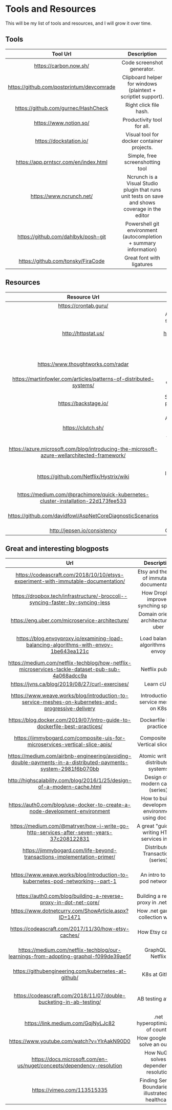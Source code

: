 # Tools and Resources
This will be my list of tools and resources, and I will grow it over time.

## Tools
| Tool Url | Description |
| :------: | :----------: |
| https://carbon.now.sh/ | Code screenshot generator.   |
| https://github.com/postprintum/devcomrade   | Clipboard helper for windows (plaintext + scriptlet support). |
| https://github.com/gurnec/HashCheck | Right click file hash.|
| https://www.notion.so/ | Productivity tool for all. |
| https://dockstation.io/ | Visual tool for docker container projects. |
| https://app.prntscr.com/en/index.html | Simple, free screenshotting tool |
|https://www.ncrunch.net/ |Ncrunch is a Visual Studio plugin that runs unit tests on save and shows coverage in the editor|
|https://github.com/dahlbyk/posh-git| Powershell git environment (autocompletion + summary information)|
|https://github.com/tonsky/FiraCode| Great font with ligatures|

## Resources
| Resource Url | Description |
| :----------: | :---------: |
| https://crontab.guru/ | Crontab helper.|
| http://httpstat.us/ | Awesome api to test statuscode handling – just request http://httpstat.us/418 or any other (Supported) status code. |
| https://www.thoughtworks.com/radar | Thoughtworks technology radar |
|https://martinfowler.com/articles/patterns-of-distributed-systems/ |Patterns of distributed systems (series)|
|https://backstage.io/ |Spotify backstage, a platform for building developer portals|
|https://clutch.sh/ |Another platform for building developer portals and workflows (by Lyft)|
|https://azure.microsoft.com/blog/introducing-the-microsoft-azure-wellarchitected-framework/ |Microsft well architecture framework|
|https://github.com/Netflix/Hystrix/wiki| Netflix resiliency library, read the wiki to learn about resiliency|
|https://medium.com/@prachimore/quick-kubernetes-cluster-installation-22d173fee533| K8s installation cheatsheet|
|https://github.com/davidfowl/AspNetCoreDiagnosticScenarios| Best practices of async/await .net Core|
|http://jepsen.io/consistency| Consistency models|

## Great and interesting blogposts
| Url | Description | Tags |
| :-: | :---------: | :--: | 
| https://codeascraft.com/2018/10/10/etsys-experiment-with-immutable-documentation/ |Etsy and the idea of immutable documentation| Idea |
|https://dropbox.tech/infrastructure/-broccoli--syncing-faster-by-syncing-less |How DropBox improved synching speeds| Optimization, Syncing |
|https://eng.uber.com/microservice-architecture/ | Domain oriented architecture at uber | Architecture, Distributed systems |
|https://blog.envoyproxy.io/examining-load-balancing-algorithms-with-envoy-1be643ea121c | Load balancing algorithms with envoy| Load Balancing, Distributed Systems|
|https://medium.com/netflix-techblog/how-netflix-microservices-tackle-dataset-pub-sub-4a068adcc9a |Netflix pubsub| Eventing, Distributed Systems|
|https://jvns.ca/blog/2019/08/27/curl-exercises/| Learn cURL| HTTP, REST|
|https://www.weave.works/blog/introduction-to-service-meshes-on-kubernetes-and-progressive-delivery| Introduction to service meshes on K8s| Distributed Systems, Kubernetes, Networking|
|https://blog.docker.com/2019/07/intro-guide-to-dockerfile-best-practices/| Dockerfile best practices| Docker, Best Practices |
|https://jimmybogard.com/composite-uis-for-microservices-vertical-slice-apis/| Composite UIs, Vertical slice apis| Distributed Systems, Architecture|
|https://medium.com/airbnb-engineering/avoiding-double-payments-in-a-distributed-payments-system-2981f6b070bb |Atomic writes in distributed systems | Distributed Systems, Transactions|
|http://highscalability.com/blog/2016/1/25/design-of-a-modern-cache.html| Design of a modern cache (series)| Distributed Systems, Caching |
|https://auth0.com/blog/use-docker-to-create-a-node-development-environment |How to build a development environment using docker| Docker, Node |
|https://medium.com/@matryer/how-i-write-go-http-services-after-seven-years-37c208122831| A great "guide" to writing HTTP services in Go| Go, REST, Best Practices |
|https://jimmybogard.com/life-beyond-transactions-implementation-primer/| Distributed Transactions (series)| Distributed Systems, Transactions |
|https://www.weave.works/blog/introduction-to-kubernetes-pod-networking--part-1| An intro to K8s pod networking| Kubernetes, Networking, Distributed Systems |
|https://auth0.com/blog/building-a-reverse-proxy-in-dot-net-core/| Building a reverse proxy in .net Core| .Net, Networking |
|https://www.dotnetcurry.com/ShowArticle.aspx?ID=1471| How .net garbage collection works| .Net |
|https://codeascraft.com/2017/11/30/how-etsy-caches/| How Etsy caches | Caching, Distributed Systems |
|https://medium.com/netflix-techblog/our-learnings-from-adopting-graphql-f099de39ae5f| GraphQL at Netflix| GraphQL, Storage, REST|
|https://githubengineering.com/kubernetes-at-github/ |K8s at Github| Kubernetes, Distributed Systems|
|https://codeascraft.com/2018/11/07/double-bucketing-in-ab-testing/ |AB testing at Etsy| Distributed Systems, Networking, Testing |
|https://link.medium.com/GqjNyLJc82| .net hyperoptimization of count()| .Net |
|https://www.youtube.com/watch?v=YlrAakN90D0 | How google SREs solve an outage | Best Practices|
|https://docs.microsoft.com/en-us/nuget/concepts/dependency-resolution| How NuGet solves dependency resolution| .Net, NuGet |
|https://vimeo.com/113515335 | Finding Service Boundaries – illustrated in healthcare | DDD, Distributed Systems|
